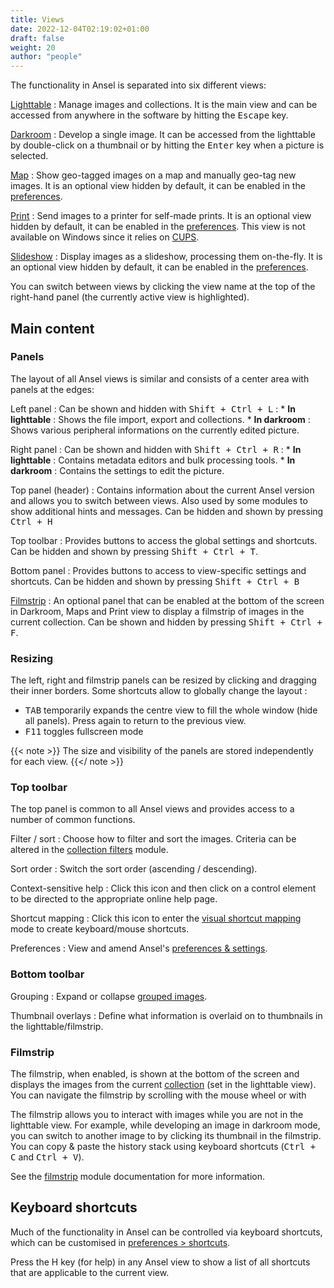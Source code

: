 ```yaml
---
title: Views
date: 2022-12-04T02:19:02+01:00
draft: false
weight: 20
author: "people"
---
```


The functionality in Ansel is separated into six different views:

[Lighttable](lighttable/_index.md)
: Manage images and collections. It is the main view and can be accessed from anywhere in the software by hitting the <kbd>Escape</kbd> key.

[Darkroom](darkroom/_index.md)
: Develop a single image. It can be accessed from the lighttable by double-click on a thumbnail or by hitting the <kbd>Enter</kbd> key when a picture is selected.

[Map](map/_index.md)
: Show geo-tagged images on a map and manually geo-tag new images. It is an optional view hidden by default, it can be enabled in the [preferences](../../preferences-settings/other-views.md).

[Print](print/_index.md)
: Send images to a printer for self-made prints. It is an optional view hidden by default, it can be enabled in the [preferences](../../preferences-settings/other-views.md). This view is not available on Windows since it relies on [CUPS](http://www.cups.org/).

[Slideshow](slideshow/_index.md)
: Display images as a slideshow, processing them on-the-fly. It is an optional view hidden by default, it can be enabled in the [preferences](../../preferences-settings/other-views.md).

You can switch between views by clicking the view name at the top of the right-hand panel (the currently active view is highlighted).

## Main content

### Panels

The layout of all Ansel views is similar and consists of a center area with panels at the edges:

Left panel
: Can be shown and hidden with <kbd>Shift + Ctrl + L</kbd> :
    * __In lighttable__ : Shows the file import, export and collections.
    * __In darkroom__ : Shows various peripheral informations on the currently edited picture.

Right panel
: Can be shown and hidden with <kbd>Shift + Ctrl + R</kbd> :
    * __In lighttable__ : Contains metadata editors and bulk processing tools.
    * __In darkroom__ : Contains the settings to edit the picture.

Top panel (header)
: Contains information about the current Ansel version and allows you to switch between views. Also used by some modules to show additional hints and messages. Can be hidden and shown by pressing <kbd>Ctrl + H</kbd>

Top toolbar
: Provides buttons to access the global settings and shortcuts. Can be hidden and shown by pressing <kbd>Shift + Ctrl + T</kbd>.

Bottom panel
: Provides buttons to access to view-specific settings and shortcuts. Can be hidden and shown by pressing <kbd>Shift + Ctrl + B</kbd>

[Filmstrip](../../modules/utility-modules/shared/filmstrip.md)
: An optional panel that can be enabled at the bottom of the screen in Darkroom, Maps and Print view to display a filmstrip of images in the current collection. Can be shown and hidden by pressing <kbd>Shift + Ctrl + F</kbd>.

### Resizing

The left, right and filmstrip panels can be resized by clicking and dragging their inner borders. Some shortcuts allow to globally change the layout :

 - <kbd>TAB</kbd> temporarily expands the centre view to fill the whole window (hide all panels). Press again to return to the previous view.
 - <kbd>F11</kbd> toggles fullscreen mode

{{< note >}}
The size and visibility of the panels are stored independently for each view.
{{</ note >}}


### Top toolbar

The top panel is common to all Ansel views and provides access to a number of common functions.

Filter / sort
: Choose how to filter and sort the images. Criteria can be altered in the [collection filters](../../modules/utility-modules/shared/collections.md) module.

Sort order
: Switch the sort order (ascending / descending).

Context-sensitive help
: Click this icon and then click on a control element to be directed to the appropriate online help page.

Shortcut mapping
: Click this icon to enter the [visual shortcut mapping](../../preferences-settings/shortcuts.md#visual-shortcut-mapping) mode to create keyboard/mouse shortcuts.

Preferences
: View and amend Ansel's [preferences & settings](../../preferences-settings/_index.md).

### Bottom toolbar

Grouping
: Expand or collapse [grouped images](../../views/lighttable/digital-asset-management/grouping.md).

Thumbnail overlays
: Define what information is overlaid on to thumbnails in the lighttable/filmstrip.


### Filmstrip

The filmstrip, when enabled, is shown at the bottom of the screen and displays the images from the current [collection](../../views/lighttable/digital-asset-management/collections.md) (set in the lighttable view). You can navigate the filmstrip by scrolling with the mouse wheel or with

The filmstrip allows you to interact with images while you are not in the lighttable view. For example, while developing an image in darkroom mode, you can switch to another image to by clicking its thumbnail in the filmstrip. You can copy & paste the history stack using keyboard shortcuts (<kbd>Ctrl + C</kbd> and <kbd>Ctrl + V</kbd>).

See the [filmstrip](../../modules/utility-modules/shared/filmstrip.md) module documentation for more information.


## Keyboard shortcuts

Much of the functionality in Ansel can be controlled via keyboard shortcuts, which can be customised in [preferences > shortcuts](../../preferences-settings/shortcuts.md).

Press the H key (for help) in any Ansel view to show a list of all shortcuts that are applicable to the current view.

